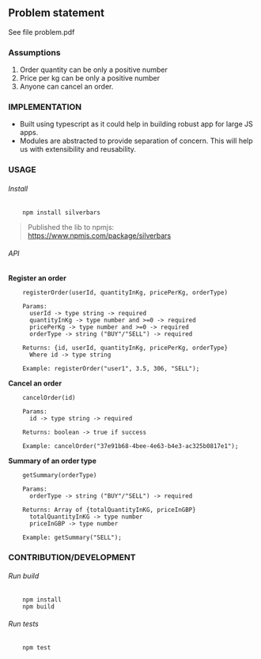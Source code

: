 ## Problem statement

See file problem.pdf

### Assumptions

1. Order quantity can be only a positive number
2. Price per kg can be only a positive number
3. Anyone can cancel an order.

### IMPLEMENTATION
- Built using typescript as it could help in building robust app for large JS apps.
- Modules are abstracted to provide separation of concern. This will help us with extensibility and reusability.

### USAGE

###### Install

```
    npm install silverbars
```
> Published the lib to npmjs: https://www.npmjs.com/package/silverbars

###### API

**Register an order**

```
    registerOrder(userId, quantityInKg, pricePerKg, orderType)

    Params:
      userId -> type string -> required
      quantityInKg -> type number and >=0 -> required
      pricePerKg -> type number and >=0 -> required
      orderType -> string ("BUY"/"SELL") -> required

    Returns: {id, userId, quantityInKg, pricePerKg, orderType}
      Where id -> type string

    Example: registerOrder("user1", 3.5, 306, "SELL");
```

**Cancel an order**

```
    cancelOrder(id)

    Params:
      id -> type string -> required

    Returns: boolean -> true if success

    Example: cancelOrder("37e91b68-4bee-4e63-b4e3-ac325b0817e1");
```

**Summary of an order type**

```
    getSummary(orderType)

    Params:
      orderType -> string ("BUY"/"SELL") -> required

    Returns: Array of {totalQuantityInKG, priceInGBP}
      totalQuantityInKG -> type number
      priceInGBP -> type number

    Example: getSummary("SELL");
```

### CONTRIBUTION/DEVELOPMENT

###### Run build

```
    npm install
    npm build
```

###### Run tests

```
    npm test
```
